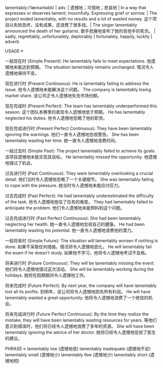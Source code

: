 lamentably:/ˈlæməntəbli/ | adv. | 遗憾地；可惜地；悲哀地 |  In a way that expresses or deserves lament; mournfully.  Expressing grief or sorrow.  | The project ended lamentably, with no results and a lot of wasted money.  这个项目以失败告终，没有成果，还浪费了很多钱。|  The singer lamentably announced the death of her guitarist. 歌手悲痛地宣布了她的吉他手的死讯。 | sadly, regrettably, unfortunately, deplorably |  fortunately, happily, luckily | adverb

USAGE->

一般现在时 (Simple Present):
He lamentably fails to meet expectations.  他遗憾地未能达到预期。
The situation lamentably remains unchanged.  情况令人遗憾地保持不变。

现在进行时 (Present Continuous):
He is lamentably failing to address the issue. 他令人遗憾地未能解决这个问题。
The company is lamentably losing market share.  该公司正令人遗憾地失去市场份额。

现在完成时 (Present Perfect):
The team has lamentably underperformed this season.  这个团队本赛季的表现令人遗憾地低于预期。
He has lamentably neglected his duties.  他令人遗憾地忽略了他的职责。

现在完成进行时 (Present Perfect Continuous):
They have been lamentably ignoring the warnings. 他们一直令人遗憾地忽视警告。
She has been lamentably wasting her time.  她一直令人遗憾地浪费时间。

一般过去时 (Simple Past):
The project lamentably failed to achieve its goals.  该项目遗憾地未能实现其目标。
He lamentably missed the opportunity.  他遗憾地错过了机会。

过去进行时 (Past Continuous):
They were lamentably overlooking a crucial detail.  他们当时令人遗憾地忽略了一个关键细节。
She was lamentably failing to cope with the pressure.  她当时令人遗憾地未能应付压力。

过去完成时 (Past Perfect):
He had lamentably underestimated the difficulty of the task. 他令人遗憾地低估了任务的难度。
They had lamentably failed to anticipate the problem.  他们令人遗憾地未能预料到这个问题。

过去完成进行时 (Past Perfect Continuous):
She had been lamentably neglecting her health.  她一直令人遗憾地忽视自己的健康。
He had been lamentably wasting his potential.  他一直令人遗憾地浪费他的潜力。


一般将来时 (Simple Future):
The situation will lamentably worsen if nothing is done.  如果不采取任何措施，情况将令人遗憾地恶化。
He will lamentably fail the exam if he doesn't study.  如果他不学习，他将令人遗憾地考试不及格。

将来进行时 (Future Continuous):
They will be lamentably missing the event.  他们将令人遗憾地错过这次活动。
She will be lamentably working during the holidays. 她将在假期期间令人遗憾地工作。

将来完成时 (Future Perfect):
By next year, the company will have lamentably lost all its profits. 到明年，该公司将令人遗憾地损失所有利润。
He will have lamentably wasted a great opportunity. 他将令人遗憾地浪费了一个绝佳的机会。


将来完成进行时 (Future Perfect Continuous):
By the time they realize the mistake, they will have been lamentably wasting resources for years. 等他们意识到错误时，他们将已经令人遗憾地浪费了多年的资源。
She will have been lamentably ignoring the advice of her doctor. 她将已经令人遗憾地忽视了医生的建议。




PHRASE->
lamentably low  (遗憾地低)
lamentably inadequate  (遗憾地不足)
lamentably small (遗憾地小)
lamentably few (遗憾地少)
lamentably short (遗憾地短)
